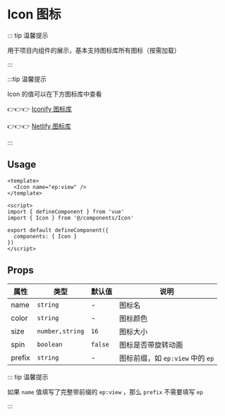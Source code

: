 # Icon 图标

::: tip 温馨提示

用于项目内组件的展示，基本支持图标库所有图标（按需加载）

:::

:::tip 温馨提示

Icon 的值可以在下方图标库中查看

👉👉👉 [Iconify 图标库](https://iconify.design)

👉👉👉 [Netlify 图标库](https://icones.netlify.app)

:::

## Usage

```vue
<template>
  <Icon name="ep:view" />
</template>

<script>
import { defineComponent } from 'vue'
import { Icon } from '@/components/Icon'

export default defineComponent({
  components: { Icon }
})
</script>
```

## Props

| 属性   | 类型            | 默认值  | 说明                             |
| ------ | --------------- | ------- | -------------------------------- |
| name   | `string`        | -       | 图标名                           |
| color  | `string`        | -       | 图标颜色                         |
| size   | `number,string` | `16`    | 图标大小                         |
| spin   | `boolean`       | `false` | 图标是否带旋转动画               |
| prefix | `string`        | -       | 图标前缀，如 `ep:view` 中的 `ep` |

::: tip 温馨提示

如果 `name` 值填写了完整带前缀的 `ep:view` ，那么 `prefix` 不需要填写 `ep`

:::
